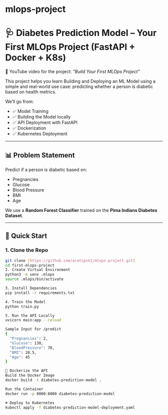 # mlops-project
# 🩺 Diabetes Prediction Model – Your First MLOps Project (FastAPI + Docker + K8s)

🎥 YouTube video for the project: *"Build Your First MLOps Project"*

This project helps you learn Building and Deploying an ML Model using a simple and real-world use case: predicting whether a person is diabetic based on health metrics.  

We’ll go from:

- ✅ Model Training  
- ✅ Building the Model locally  
- ✅ API Deployment with FastAPI  
- ✅ Dockerization  
- ✅ Kubernetes Deployment  

---

## 📊 Problem Statement  

Predict if a person is diabetic based on:

- Pregnancies  
- Glucose  
- Blood Pressure  
- BMI  
- Age  

We use a **Random Forest Classifier** trained on the **Pima Indians Diabetes Dataset**.

---

## 🚀 Quick Start  

### 1. Clone the Repo
```bash
git clone [https://github.com/aratipsk1/mlops-project.git]
cd first-mlops-project
2. Create Virtual Environment
python3 -m venv .mlops
source .mlops/bin/activate

3. Install Dependencies
pip install -r requirements.txt

4. Train the Model
python train.py

5. Run the API Locally
uvicorn main:app --reload

Sample Input for /predict
{
  "Pregnancies": 2,
  "Glucose": 130,
  "BloodPressure": 70,
  "BMI": 28.5,
  "Age": 45
}

🐳 Dockerize the API
Build the Docker Image
docker build -t diabetes-prediction-model .

Run the Container
docker run -p 8000:8000 diabetes-prediction-model

☸️ Deploy to Kubernetes
kubectl apply -f diabetes-prediction-model-deployment.yaml

